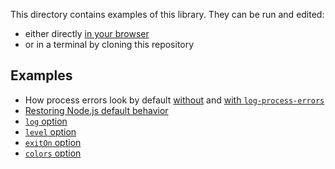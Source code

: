 This directory contains examples of this library. They can be run and
edited:

- either directly [in your browser](https://repl.it/@ehmicky/log-process-errors)
- or in a terminal by cloning this repository

## Examples

- How process errors look by default [without](before.js) and
  [with `log-process-errors`](after.js)
- [Restoring Node.js default behavior](restore.js)
- [`log` option](log.js)
- [`level` option](level.js)
- [`exitOn` option](exit.js)
- [`colors` option](colors.js)
